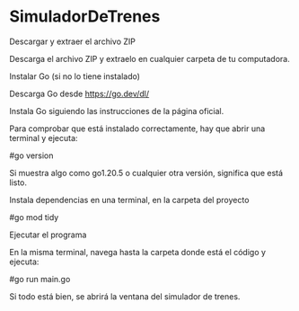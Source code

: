 # SimuladorDeTrenes

Descargar y extraer el archivo ZIP

Descarga el archivo ZIP y extraelo en cualquier carpeta de tu computadora.

Instalar Go (si no lo tiene instalado)

Descarga Go desde https://go.dev/dl/

Instala Go siguiendo las instrucciones de la página oficial.

Para comprobar que está instalado correctamente, hay que abrir una terminal y ejecuta:


#go version


Si muestra algo como go1.20.5 o cualquier otra versión, significa que está listo.


Instala dependencias en una terminal, en la carpeta del proyecto

#go mod tidy


Ejecutar el programa

En la misma terminal, navega hasta la carpeta donde está el código y ejecuta:


#go run main.go

Si todo está bien, se abrirá la ventana del simulador de trenes.
